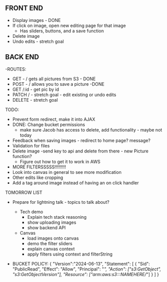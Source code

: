 ## FRONT END

- Display images - DONE
- If click on image, open new editing page for that image
  - Has sliders, buttons, and a save function
- Delete image
- Undo edits - stretch goal

## BACK END

-ROUTES:

- GET - / gets all pictures from S3 - DONE
- POST - / allows you to save a picture -DONE
- GET /:id - get pic by id
- PATCH / - stretch goal - edit existing or undo edits
- DELETE - stretch goal

TODO:

- Prevent form redirect, make it into AJAX
- DONE: Change bucket permissions
  - make sure Jacob has access to delete, add functionality - maybe not today
- Feedback when saving images - redirect to home page? message?
- Validation for files
- Delete image -send key to api and delete from there - new Picture function?
  - Figure out how to get it to work in AWS
- MORE FILTERSSSSS!!!!!!!!!
- Look into canvas in general to see more modification
- Other edits like cropping
- Add a tag around image instead of having an on click handler

TOMORROW LIST

- Prepare for lightning talk - topics to talk about?
  - Tech demo
    - Explain tech stack reasoning
    - show uploading images
    - show backend API
  - Canvas
    - load images onto canvas
    - demo the filter sliders
    - explain canvas context
    - apply filters using context and filterString





- BUCKET POLICY:
{
"Version":"2024-06-13",
"Statement": [
{
"Sid": "PublicRead",
"Effect": "Allow",
"Principal": "_",
"Action": ["s3:GetObject", "s3:GetObjectVersion"],
"Resource": ["arm:aws:s3:::NAMEHERE/_"]
}
]
}

